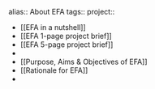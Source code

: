 alias:: About EFA
tags::
project::

- [[EFA in a nutshell]]
- [[EFA 1-page project brief]]
- [[EFA 5-page project brief]]
-
- [[Purpose, Aims & Objectives of EFA]]
- [[Rationale for EFA]]
-